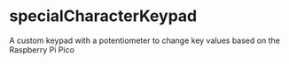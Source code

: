 # specialCharacterKeypad
A custom keypad with a potentiometer to change key values based on the Raspberry Pi Pico
